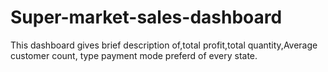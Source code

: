 # Super-market-sales-dashboard
This dashboard gives brief description of,total profit,total quantity,Average customer count, type payment mode preferd of every state.
